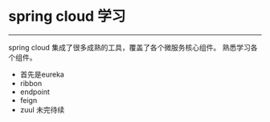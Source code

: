 # spring cloud 学习
---
spring cloud 集成了很多成熟的工具，覆盖了各个微服务核心组件。
熟悉学习各个组件。
- 首先是eureka
- ribbon
- endpoint
- feign
- zuul
未完待续
